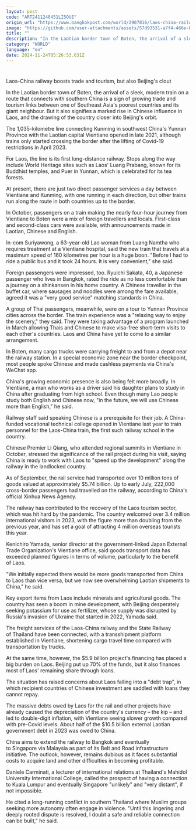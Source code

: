 ```yaml
---
layout: post
code: "ART2411240451LI5OUE"
origin_url: "https://www.bangkokpost.com/world/2907816/laos-china-railway-boosts-trade-and-tourism-but-also-beijings-clout"
image: "https://github.com/user-attachments/assets/57d93531-a7f4-466e-bbc0-0dc7a252bc17"
title: ""
description: "In the Laotian border town of Boten, the arrival of a sleek, modern train on a route that connects with southern China is a sign of growing trade and tourism links between one of Southeast Asia"
category: "WORLD"
language: "en"
date: 2024-11-24T05:26:53.631Z
---
```


# 

Laos-China railway boosts trade and tourism, but also Beijing's clout

In the Laotian border town of Boten, the arrival of a sleek, modern train on a route that connects with southern China is a sign of growing trade and tourism links between one of Southeast Asia's poorest countries and its giant neighbour. But it also signifies a marked rise in Chinese influence in Laos, and the drawing of the country closer into Beijing's orbit.

The 1,035-kilometre line connecting Kunming in southwest China's Yunnan Province with the Laotian capital Vientiane opened in late 2021, although trains only started crossing the border after the lifting of Covid-19 restrictions in April 2023.

For Laos, the line is its first long-distance railway. Stops along the way include World Heritage sites such as Laos' Luang Prabang, known for its Buddhist temples, and Puer in Yunnan, which is celebrated for its tea forests.

At present, there are just two direct passenger services a day between Vientiane and Kunming, with one running in each direction, but other trains run along the route in both countries up to the border.

In October, passengers on a train making the nearly four-hour journey from Vientiane to Boten were a mix of foreign travellers and locals. First-class and second-class cars were available, with announcements made in Laotian, Chinese and English.

In-com Suriyawong, a 63-year-old Lao woman from Luang Namtha who requires treatment at a Vientiane hospital, said the new train that travels at a maximum speed of 160 kilometres per hour is a huge boon. "Before I had to ride a public bus and it took 24 hours. It is very convenient," she said.

Foreign passengers were impressed, too. Ryuichi Sakata, 40, a Japanese passenger who lives in Bangkok, rated the ride as no less comfortable than a journey on a shinkansen in his home country. A Chinese traveller in the buffet car, where sausages and noodles were among the fare available, agreed it was a "very good service" matching standards in China.

A group of Thai passengers, meanwhile, were on a tour to Yunnan Province cities across the border. The train experience was a "relaxing way to enjoy the scenery," they said. They were taking advantage of a program launched in March allowing Thais and Chinese to make visa-free short-term visits to each other's countries. Laos and China have yet to come to a similar arrangement.

In Boten, many cargo trucks were carrying freight to and from a depot near the railway station. In a special economic zone near the border checkpoint, most people spoke Chinese and made cashless payments via China's WeChat app.

China's growing economic presence is also being felt more broadly. In Vientiane, a man who works as a driver said his daughter plans to study in China after graduating from high school. Even though many Lao people study both English and Chinese now, "in the future, we will use Chinese more than English," he said.

Railway staff said speaking Chinese is a prerequisite for their job. A China-funded vocational technical college opened in Vientiane last year to train personnel for the Laos-China train, the first such railway school in the country.

Chinese Premier Li Qiang, who attended regional summits in Vientiane in October, stressed the significance of the rail project during his visit, saying China is ready to work with Laos to "speed up the development" along the railway in the landlocked country.

As of September, the rail service had transported over 10 million tons of goods valued at approximately $5.74 billion. Up to early July, 222,000 cross-border passengers had travelled on the railway, according to China's official Xinhua News Agency.

The railway has contributed to the recovery of the Laos tourism sector, which was hit hard by the pandemic. The country welcomed over 3.4 million international visitors in 2023, with the figure more than doubling from the previous year, and has set a goal of attracting 4 million overseas tourists this year.

Kenichiro Yamada, senior director at the government-linked Japan External Trade Organization's Vientiane office, said goods transport data has exceeded planned figures in terms of volume, particularly to the benefit of Laos.

"We initially expected there would be more goods transported from China to Laos than vice versa, but we now see overwhelming Laotian shipments to China," he said.

Key export items from Laos include minerals and agricultural goods. The country has seen a boom in mine development, with Beijing desperately seeking potassium for use as fertilizer, whose supply was disrupted by Russia's invasion of Ukraine that started in 2022, Yamada said.

The freight services of the Laos-China railway and the State Railway of Thailand have been connected, with a transshipment platform established in Vientiane, shortening cargo travel time compared with transportation by trucks.

At the same time, however, the $5.9 billion project's financing has placed a big burden on Laos. Beijing put up 70% of the funds, but it also finances most of Laos' remaining share through loans.

The situation has raised concerns about Laos falling into a "debt trap", in which recipient countries of Chinese investment are saddled with loans they cannot repay.

The massive debts owed by Laos for the rail and other projects have already caused the depreciation of the country's currency – the kip – and led to double-digit inflation, with Vientiane seeing slower growth compared with pre-Covid levels. About half of the $10.5 billion external Laotian government debt in 2023 was owed to China.

China aims to extend the railway to Bangkok and eventually to Singapore via Malaysia as part of its Belt and Road infrastructure initiative. The outlook, however, remains dubious as it faces substantial costs to acquire land and other difficulties in becoming profitable.

Daniele Carminati, a lecturer of international relations at Thailand's Mahidol University International College, called the prospect of having a connection to Kuala Lumpur and eventually Singapore "unlikely" and "very distant", if not impossible.

He cited a long-running conflict in southern Thailand where Muslim groups seeking more autonomy often engage in violence. "Until this lingering and deeply rooted dispute is resolved, I doubt a safe and reliable connection can be built," he said.